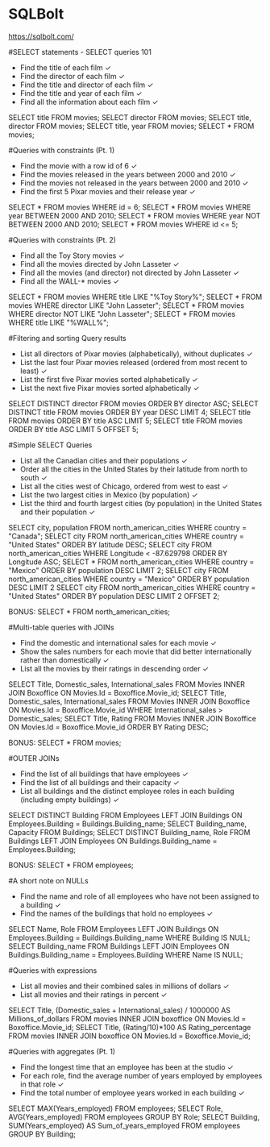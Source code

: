 # SQLBolt
https://sqlbolt.com/




#SELECT statements - SELECT queries 101
- Find the title of each film ✓
- Find the director of each film ✓
- Find the title and director of each film ✓
- Find the title and year of each film ✓
- Find all the information about each film ✓

SELECT title FROM movies;
SELECT director FROM movies;
SELECT title, director FROM movies;
SELECT title, year FROM movies;
SELECT * FROM movies;

#Queries with constraints (Pt. 1)
- Find the movie with a row id of 6 ✓
- Find the movies released in the years between 2000 and 2010 ✓
- Find the movies not released in the years between 2000 and 2010 ✓
- Find the first 5 Pixar movies and their release  year ✓

SELECT * FROM movies WHERE id = 6;
SELECT * FROM movies WHERE year BETWEEN 2000 AND 2010;
SELECT * FROM movies WHERE year NOT BETWEEN 2000 AND 2010;
SELECT * FROM movies WHERE id <= 5;

#Queries with constraints (Pt. 2)
- Find all the Toy Story movies ✓
- Find all the movies directed by John Lasseter ✓
- Find all the movies (and director) not directed by John Lasseter ✓
- Find all the WALL-* movies ✓

SELECT * FROM movies WHERE title LIKE "%Toy Story%";
SELECT * FROM movies WHERE director LIKE "John Lasseter";
SELECT * FROM movies WHERE director NOT LIKE "John Lasseter";
SELECT * FROM movies WHERE title LIKE "%WALL%";

#Filtering and sorting Query results
- List all directors of Pixar movies (alphabetically), without duplicates ✓
- List the last four Pixar movies released (ordered from most recent to least) ✓
- List the first five Pixar movies sorted alphabetically ✓
- List the next five Pixar movies sorted alphabetically ✓

SELECT DISTINCT director FROM movies ORDER BY director ASC;
SELECT DISTINCT title FROM movies ORDER BY year DESC LIMIT 4;
SELECT title FROM movies ORDER BY title ASC LIMIT 5;
SELECT title FROM movies ORDER BY title ASC LIMIT 5 OFFSET 5;

#Simple SELECT Queries
- List all the Canadian cities and their populations ✓
- Order all the cities in the United States by their latitude from north to south ✓
- List all the cities west of Chicago, ordered from west to east ✓
- List the two largest cities in Mexico (by population) ✓
- List the third and fourth largest cities (by population) in the United States and their population ✓

SELECT city, population FROM north_american_cities WHERE country = "Canada";
SELECT city FROM north_american_cities WHERE country = "United States" ORDER BY latitude DESC;
SELECT city FROM north_american_cities WHERE Longitude < -87.629798 ORDER BY Longitude ASC;
SELECT * FROM north_american_cities WHERE country = "Mexico" ORDER BY population DESC LIMIT 2;
SELECT city FROM north_american_cities WHERE country = "Mexico" ORDER BY population DESC LIMIT 2
SELECT city FROM north_american_cities WHERE country = "United States" ORDER BY population DESC LIMIT 2 OFFSET 2;

BONUS: SELECT * FROM north_american_cities;

#Multi-table queries with JOINs
- Find the domestic and international sales for each movie ✓
- Show the sales numbers for each movie that did better internationally rather than domestically ✓
- List all the movies by their ratings in descending order ✓

SELECT Title, Domestic_sales, International_sales FROM Movies INNER JOIN Boxoffice ON Movies.Id = Boxoffice.Movie_id;
SELECT Title, Domestic_sales, International_sales FROM Movies INNER JOIN Boxoffice ON Movies.Id = Boxoffice.Movie_id WHERE International_sales > Domestic_sales;
SELECT Title, Rating FROM Movies INNER JOIN Boxoffice ON Movies.Id = Boxoffice.Movie_id ORDER BY Rating DESC;

BONUS: SELECT * FROM movies;

#OUTER JOINs
- Find the list of all buildings that have employees ✓
- Find the list of all buildings and their capacity ✓
- List all buildings and the distinct employee roles in each building (including empty buildings) ✓

SELECT DISTINCT Building FROM Employees LEFT JOIN Buildings  ON Employees.Building = Buildings.Building_name;
SELECT Building_name, Capacity FROM Buildings;
SELECT DISTINCT Building_name, Role FROM Buildings LEFT JOIN Employees ON Buildings.Building_name  = Employees.Building;

BONUS: SELECT * FROM employees;

#A short note on NULLs
- Find the name and role of all employees who have not been assigned to a building ✓
- Find the names of the buildings that hold no employees ✓

SELECT  Name, Role FROM Employees LEFT JOIN Buildings ON Employees.Building = Buildings.Building_name WHERE Building IS NULL;
SELECT Building_name FROM Buildings LEFT JOIN Employees ON Buildings.Building_name  = Employees.Building WHERE Name IS NULL;

#Queries with expressions
- List all movies and their combined sales in millions of dollars ✓
- List all movies and their ratings in percent ✓

SELECT Title, (Domestic_sales + International_sales) / 1000000 AS Millions_of_dollars FROM movies INNER JOIN boxoffice ON Movies.Id = Boxoffice.Movie_id;
SELECT Title, (Rating/10)*100 AS Rating_percentage FROM movies INNER JOIN boxoffice ON Movies.Id = Boxoffice.Movie_id;

#Queries with aggregates (Pt. 1)
- Find the longest time that an employee has been at the studio ✓
- For each role, find the average number of years employed by employees in that role ✓
- Find the total number of employee years worked in each building ✓

SELECT MAX(Years_employed) FROM employees;
SELECT Role, AVG(Years_employed) FROM employees GROUP BY Role;
SELECT Building, SUM(Years_employed) AS Sum_of_years_employed FROM employees GROUP BY Building;
